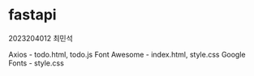 # fastapi

2023204012 최민석

Axios - todo.html, todo.js
Font Awesome - index.html, style.css
Google Fonts - style.css
